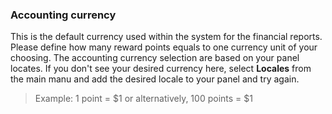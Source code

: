### Accounting currency
This is the default currency used within the system for the financial reports. Please define how many reward points equals to one currency unit of your choosing. The accounting currency selection are based on your panel locates. If you don't see your desired currency here, select **Locales** from the main manu and add the desired locale to your panel and try again.

> Example: 1 point = $1 or alternatively, 100 points = $1
